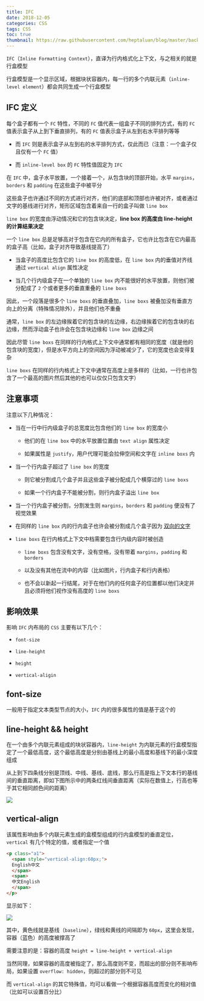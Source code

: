 ```yaml
---
title: IFC
date: 2018-12-05
categories: CSS
tags: CSS
toc: true
thumbnail: https://raw.githubusercontent.com/heptaluan/blog/master/backups/cdn/cover/07.jpg
---
```


`IFC`（`Inline Formatting Context`），直译为行内格式化上下文，与之相关的就是行盒模型

行盒模型是一个显示区域，根据块状容器内，每一行的多个内联元素（`inline-level element`）都会共同生成一个行盒模型

<!--more-->

## IFC 定义

每个盒子都有一个 `FC` 特性，不同的 `FC` 值代表一组盒子不同的排列方式，有的 `FC` 值表示盒子从上到下垂直排列，有的 `FC` 值表示盒子从左到右水平排列等等

* 而 `IFC` 则是表示盒子从左到右的水平排列方式，仅此而已（注意：一个盒子仅且仅有一个 `FC` 值）

* 而 `inline-level box` 的 `FC` 特性值固定为 `IFC`

在 `IFC` 中，盒子水平放置，一个接着一个，从包含块的顶部开始，水平 `margins`，`borders` 和 `padding` 在这些盒子中被平分

这些盒子也许通过不同的方式进行对齐，他们的底部和顶部也许被对齐，或者通过文字的基线进行对齐，矩形区域包含着来自一行的盒子叫做 `line box`

`line box` 的宽度由浮动情况和它的包含块决定，**line box 的高度由 line-height 的计算结果决定**

一个 `line box` 总是足够高对于包含在它内的所有盒子，它也许比包含在它内最高的盒子高（比如，盒子对齐导致基线提高了）

* 当盒子的高度比包含它的 `line box` 的高度低，在 `line box` 内的垂值对齐线通过 `vertical align` 属性决定

* 当几个行内级盒子在一个单独的 `line box` 内不能很好的水平放置，则他们被分配成了 `2` 个或者更多的垂直重叠的 `line boxs`

因此，一个段落是很多个 `line boxs` 的垂直叠加，`line boxs` 被叠加没有垂直方向上的分离（特殊情况除外），并且他们也不重叠

通常，`line box` 的左边缘挨着它的包含块的左边缘，右边缘挨着它的包含块的右边缘，然而浮动盒子也许会在包含块边缘和 `line box` 边缘之间

因此尽管 `line boxs` 在同样的行内格式上下文中通常都有相同的宽度（就是他的包含块的宽度），但是水平方向上的空间因为浮动被减少了，它的宽度也会变得复杂

`line boxs` 在同样的行内格式上下文中通常在高度上是多样的（比如，一行也许包含了一个最高的图片然后其他的也可以仅仅只包含文字）

## 注意事项

注意以下几种情况：

* 当在一行中行内级盒子的总宽度比包含他们的 `line box` 的宽度小

  * 他们的在 `line box` 中的水平放置位置由 `text align` 属性决定
  
  * 如果属性是 `justify`，用户代理可能会拉伸空间和文字在 `inline boxs` 内

* 当一个行内盒子超过了 `line box` 的宽度
  
  * 则它被分割成几个盒子并且这些盒子被分配成几个横穿过的 `line boxs`
  
  * 如果一个行内盒子不能被分割，则行内盒子溢出 `line box`

* 当一个行内盒子被分割，分割发生则 `margins`，`borders` 和 `padding` 便没有了视觉效果

* 在同样的 `line box` 内的行内盒子也许会被分割成几个盒子因为 [双向的文字](https://www.w3.org/TR/2011/REC-CSS2-20110607/visuren.html#direction)

* `line boxs` 在行内格式上下文中档需要包含行内级内容时被创造

  * `line boxs` 包含没有文字，没有空格，没有带着 `margins`，`padding` 和 `borders`
  
  * 以及没有其他在流中的内容（比如图片，行内盒子和行内表格）
  
  * 也不会以新起一行结尾，对于在他们内的任何盒子的位置都以他们决定并且必须将他们视作没有高度的 `line boxs`






## 影响效果

影响 `IFC` 内布局的 `CSS` 主要有以下几个：

* `font-size`

* `line-height`

* `height`

* `vertical-aligin`






## font-size

一般用于指定文本类型节点的大小，`IFC` 内的很多属性的值是基于这个的




## line-height && height

在一个由多个内联元素组成的块状容器内，`line-height` 为内联元素的行盒模型指定了一个最低高度，这个最低高度是分别由基线上的最小高度和基线下的最小深度组成

从上到下四条线分别是顶线、中线、基线、底线，那么行高是指上下文本行的基线间的垂直距离，即如下图所示中的两条红线间垂直距离（实际在数值上，行高也等于其它相同颜色间的距离）

![](https://raw.githubusercontent.com/heptaluan/blog/master/backups/cdn/css/01.png)



## vertical-align

该属性影响由多个内联元素生成的盒模型组成的行内盒模型的垂直定位，`vertical` 有几个特定的值，或者指定一个值

```html
<p class="a1">
  <span style="vertical-align:60px;">
  English中文
  </span>
  <span>
  中文English
  </span>
</p>
```

显示如下：

![](https://raw.githubusercontent.com/heptaluan/blog/master/backups/cdn/css/07.png)

其中，黄色线就是基线（`baseline`），绿线和黄线的间隔即为 `60px`，这里会发现，容器（蓝色）的高度被撑高了

需要注意的是：容器的高度 `height = line-height + vertical-align`

当然同理，如果容器的高度被指定了，那么高度则不变，而超出的部分则不影响布局，如果设置 `overflow: hidden`，则超过的部分则不可见

而 `vertical-align` 的其它特殊值，均可以看做一个根据容器高度而变化的相对值（比如可以设置百分比）





